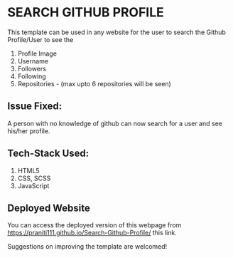 # SEARCH GITHUB PROFILE
This template can be used in any website for the user to search the Github Profile/User to see the 
1. Profile Image
2. Username
3. Followers
4. Following
5. Repositories - (max upto 6 repositories will be seen)

## Issue Fixed:
A person with no knowledge of github can now search for a user and see his/her profile.

## Tech-Stack Used:
1. HTML5
2. CSS, SCSS
3. JavaScript

## Deployed Website
You can access the deployed version of this webpage from https://praniti111.github.io/Search-Github-Profile/ this link.


Suggestions on improving the template are welcomed!
